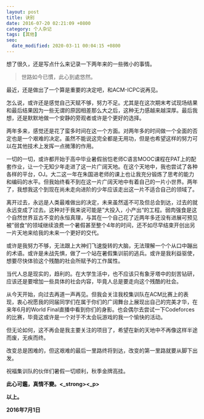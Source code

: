 ```yaml
---
layout: post
title: 诀别
date: 2016-07-20 02:21:09 +0800
category: 个人杂记
tags: [其他]
seo:
  date_modified: 2020-03-11 00:04:15 +0800
---
```

<p>想了很久，还是写点什么来记录一下两年来的一些微小的事情。</p>


>世路如今已慣，此心到處悠然。


<p>最近，还是做出了一个算是重要的决定吧，和ACM-ICPC说再见。</p>

<p>怎么说，或许还是感觉自己天赋不够，努力不足。尤其是在这次期末考试现场结果和最后结果因为一些无谓的原因相差那么大之后，这种无力感越来越深厚。最后我想，还是默默地做一个安静的旁观者或许是个更好的选择。</p>

<!--more-->
<p id='more'></p>

<p>两年多来，感觉还是花了蛮多时间在这一个方面。对两年多的时间做一个全面的否定也是一个艰难的决定。虽然不能说这完全都是无用功，但是也希望这样的努力可以在其他技术上发挥一点微薄的作用。</p>

<p>一切的一切，或许都开始于高中毕业暑假翁恺老师C语言MOOC课程在PAT上的配套作业，让一个无知少年走进了这一片广阔天地。在这个天地中，我也尝试了各种各样的平台，OJ。大二这一年在朱国进老师的课上也让我充分锻炼了思考的能力和编码的水平。但我始终看不到在这一片广阔天地中有着自己的一片小世界。两年了，我想我这个到现在尚未走向进阶的少年应该走出这一片不适合自己的领域了。</p>

<p>离开过去，永远是人类最难做出的决定，未来虽然遥不可及但总会到达，过去的就永远变成了过去。这种对于我来说可能是”大投入，小产出“的工程。弱肉强食是这个自然世界亘古不变的永恒真理，与其在一个自己花了近两年多还没有进展可预见被”弱食“的领域继续浪费一个暑假甚至整个4年的时间，还不如尽早结束开创出另一片天地来给我的未来一个更好的交代。</p>

<p>或许是我努力不够，无法跟上大神们飞速旋转的大脑，无法理解一个个从口中蹦出的术语。或许是未战先惧，做了一个站在暑假集训前的逃兵。或许是我利益驱使，想要尽快体验这个残酷的社会所赋予的工作属性。</p>

<p>当代人总是现实的，趋利的。在大学生活中，也不应该只有象牙塔中的刻苦钻研，应该还是要增加一些具体的社会内容，毕竟人总是要走向这个残酷的社会。</p>

<p>从今天开始，向过去再道一声再见。但我会关注我校集训队在ACM比赛上的表现，衷心祝愿我的同届同学们在属于你们的广阔舞台上展现出自己的完美才华，在来年6月的World Final直播中看到你们的身影。也会偶尔去尝试一下Codeforces的比赛，毕竟这或许是一个对于不太会玩游戏的我一个愉快的活动。</p>

<p>但无论如何，这不再会是我主要关注的项目了，希望在新的天地中不再像这样半途而废，无疾而终。</p>

<p>改变总是困难的，但这艰难的最后一里路终将到达，改变的第一里路就要从脚下出发。</p>

<p>祝福集训队的伙伴们暑假一切顺利，秋季金牌高挂。</p>

<p><strong>此心可鑑，真情不變。<_strong><_p>

<p>以上。</p>

<p>                                                                                                                              2016年7月1日</p>


